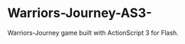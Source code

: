 Warriors-Journey-AS3-
=====================

Warriors-Journey game built with ActionScript 3 for Flash.
